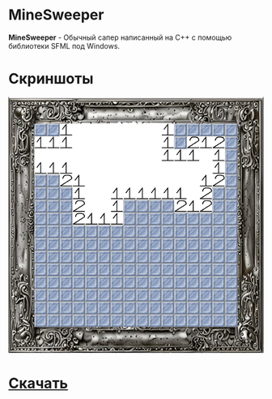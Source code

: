 # MineSweeper 
**MineSweeper** - Обычный сапер написанный на C++ с помощью библиотеки SFML под Windows.

# Скриншоты 
![Скриншот 1](skrinshot/1.png)  

# [Скачать](https://)
